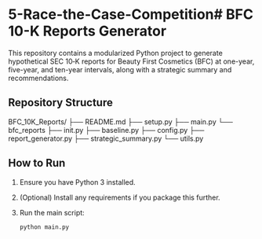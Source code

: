 # 5-Race-the-Case-Competition# BFC 10-K Reports Generator

This repository contains a modularized Python project to generate hypothetical SEC 10‑K reports for Beauty First Cosmetics (BFC) at one-year, five-year, and ten-year intervals, along with a strategic summary and recommendations.

## Repository Structure

BFC_10K_Reports/ ├── README.md ├── setup.py ├── main.py └── bfc_reports ├── init.py ├── baseline.py ├── config.py ├── report_generator.py ├── strategic_summary.py └── utils.py


## How to Run

1. Ensure you have Python 3 installed.
2. (Optional) Install any requirements if you package this further.
3. Run the main script:

   ```bash
   python main.py
